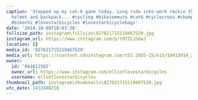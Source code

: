 ```yaml
---
caption: 'Stepped up my cat-6 game today. Long ride into work rockin the matching
  helmet and backpack... #cycling #bikecommute #cat6 #cyclocross #championsystem #stylesformiles
  #bikechi #lovestarbicycles #lovestarbicyclebags'
date: '2014-10-09T18:43:38'
fullsize_path: instagram\fullsize\827621715119467529.jpg
instagram_url: https://www.instagram.com/p/t8TZCiGGwJ
location: {}
media_id: '827621715119467529'
media_url: https://scontent.cdninstagram.com/t51.2885-15/e15/10413014_288461894685965_958647727_n.jpg?ig_cache_key=ODI3NjIxNzE1MTE5NDY3NTI5.2
owner:
  id: '661611562'
  owner_url: https://www.instagram.com/elliotlovestarbicycles
  username: elliotlovestarbicycles
thumbnail_path: instagram\thumbnails\827621715119467529.jpg
utc_date: 1412880218
---
```

